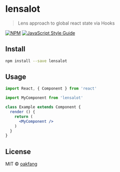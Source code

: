 # lensalot

> Lens approach to global react state via Hooks

[![NPM](https://img.shields.io/npm/v/lensalot.svg)](https://www.npmjs.com/package/lensalot) [![JavaScript Style Guide](https://img.shields.io/badge/code_style-standard-brightgreen.svg)](https://standardjs.com)

## Install

```bash
npm install --save lensalot
```

## Usage

```jsx
import React, { Component } from 'react'

import MyComponent from 'lensalot'

class Example extends Component {
  render () {
    return (
      <MyComponent />
    )
  }
}
```

## License

MIT © [oakfang](https://github.com/oakfang)
